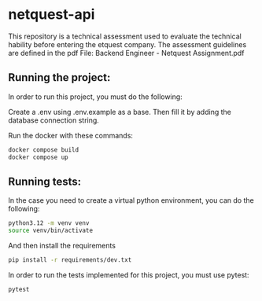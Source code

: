 # netquest-api

This repository is a technical assessment used to evaluate the technical hability before entering the etquest company.
The assessment guidelines are defined in the pdf File: Backend Engineer - Netquest Assignment.pdf

## Running the project:

In order to run this project, you must do the following:

Create a .env using .env.example as a base. Then fill it by adding the database connection string.

Run the docker with these commands:

```bash
docker compose build
docker compose up
```


## Running tests:

In the case you need to create a virtual python environment, you can do the following:

```bash
python3.12 -m venv venv
source venv/bin/activate
```

And then install the requirements

```bash
pip install -r requirements/dev.txt
```

In order to run the tests implemented for this project, you must use pytest:

```bash
pytest
```
